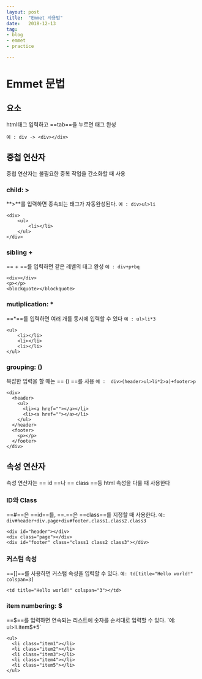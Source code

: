 ```yaml
---
layout: post
title:  "Emmet 사용법"
date:   2018-12-13
tag:
- blog 
- emmet
- practice

---
```




# Emmet 문법

## 요소

html태그 입력하고 ==tab==을 누르면 태그 완성

`
예 : div -> <div></div>
`

## 중첩 연산자

중첩 연산자는 불필요한 중복 작업을 간소화할 때 사용

### child: >
**>**를 입력하면 종속되는 태그가 자동완성된다.
`
예 : div>ul>li
`
```
<div>
	<ul>
		<li></li>
	</ul>
</div>
```

### sibling +

== + ==를 입력하면 같은 레벨의 태그 완성
`
예 : div+p+bq
`
```
<div></div>
<p></p>
<blockquote></blockquote>
```

### mutiplication: *

==*==를 입력하면 여러 개를 동시에 입력할 수 있다
`예 : ul>li*3`
```
<ul>
	<li></li>
    <li></li>
    <li></li>
</ul>
```

### grouping: ()
복잡한 입력을 할 때는 == () ==를 사용
`예 :  div>(header>ul>li*2>a)+footer>p`
```
<div>
  <header>
    <ul>
      <li><a href=""></a></li>
      <li><a href=""></a></li>
    </ul>
  </header>
  <footer>
    <p></p>
  </footer>
</div>
```

## 속성 연산자
속성 연산자는 == id ==나 == class ==등 html 속성을 다룰 때 사용한다

### ID와 Class
==#==은 ==id==를, ==.==은 ==class==를 지정할 때 사용한다.
`예: div#header+div.page+div#footer.class1.class2.class3`
```
<div id="header"></div>
<div class="page"></div>
<div id="footer" class="class1 class2 class3"></div>
```

### 커스텀 속성
==[]==를 사용하면 커스텀 속성을 입력할 수 있다.
`예: td[title="Hello world!" colspan=3]`
```
<td title="Hello world!" colspan="3"></td>
```

### item numbering: $
==$==를 입력하면 연속되는 리스트에 숫자를 순서대로 입력할 수 있다.
`예: ul>li.item$*5`
```
<ul>
  <li class="item1"></li>
  <li class="item2"></li>
  <li class="item3"></li>
  <li class="item4"></li>
  <li class="item5"></li>
</ul>
```
